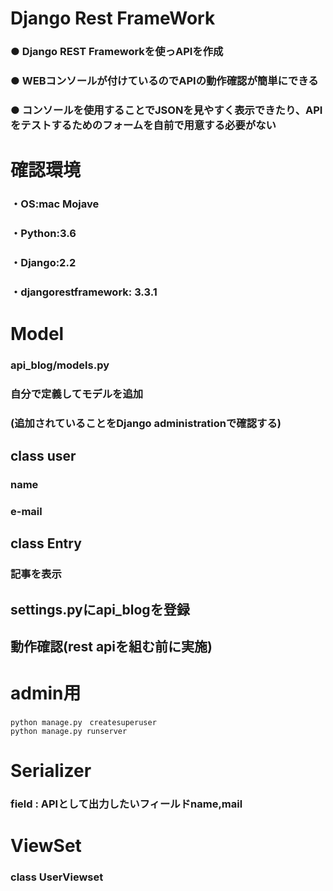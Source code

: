 # Django Rest FrameWork
### ● Django REST Frameworkを使っAPIを作成
### ● WEBコンソールが付けているのでAPIの動作確認が簡単にできる
### ● コンソールを使用することでJSONを見やすく表示できたり、APIをテストするためのフォームを自前で用意する必要がない
# 確認環境
### ・OS:mac Mojave
### ・Python:3.6
### ・Django:2.2
### ・djangorestframework: 3.3.1
# Model
### api_blog/models.py
### 自分で定義してモデルを追加
### (追加されていることをDjango administrationで確認する)
## class user
###   name 
###   e-mail
## class Entry
###    記事を表示
## settings.pyにapi_blogを登録
## 動作確認(rest apiを組む前に実施)

# admin用
 
    python manage.py　createsuperuser
    python manage.py runserver

# Serializer

### field : APIとして出力したいフィールドname,mail

# ViewSet
### class UserViewset
###    
